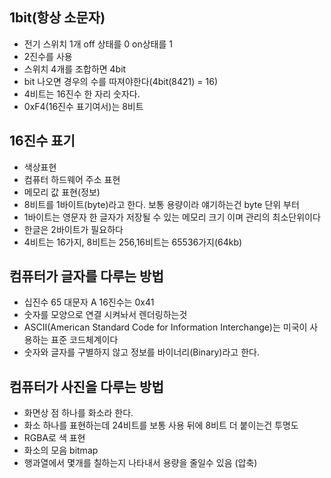## 1bit(항상 소문자)
- 전기 스위치 1개 off 상태를 0 on상태를 1
- 2진수를 사용
- 스위치 4개를 조합하면 4bit
- bit 나오면 경우의 수를 따져야한다(4bit(8421) = 16)
- 4비트는 16진수 한 자리 숫자다.
- 0xF4(16진수 표기여서)는 8비트
## 16진수 표기
- 색상표현
- 컴퓨터 하드웨어 주소 표현
- 메모리 값 표현(정보)
- 8비트를 1바이트(byte)라고 한다. 보통 용량이라 얘기하는건 byte 단위 부터
- 1바이트는 영문자 한 글자가 저장될 수 있는 메모리 크기 이며 관리의 최소단위이다
- 한글은 2바이트가 필요하다
- 4비트는 16가지, 8비트는 256,16비트는 65536가지(64kb)

## 컴퓨터가 글자를 다루는 방법
- 십진수 65 대문자 A 16진수는 0x41
- 숫자를 모양으로 연결 시켜놔서 렌더링하는것
- ASCII(American Standard Code for Information Interchange)는 미국이 사용하는 표준 코드체계이다
- 숫자와 글자를 구별하지 않고 정보를 바이너리(Binary)라고 한다.

## 컴퓨터가 사진을 다루는 방법
- 화면상 점 하나를 화소라 한다.
- 화소 하나를 표현하는데 24비트를 보통 사용 뒤에 8비트 더 붙이는건 투명도
- RGBA로 색 표현
- 화소의 모음 bitmap
- 행과열에서 몇개를 칠하는지 나타내서 용량을 줄일수 있음 (압축)